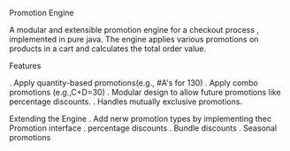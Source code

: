 Promotion Engine

A modular and extensible promotion engine for a checkout process , implemented in pure java.
The engine applies various promotions on products in a cart and calculates the total order value.


Features

. Apply quantity-based promotions(e.g., #A's for 130)
. Apply combo promotions (e.g.,C+D=30)
. Modular design to allow future promotions like percentage discounts.
. Handles mutually exclusive promotions.

Extending the Engine
. Add nerw promotion types by implementing thec Promotion interface
. percentage discounts 
. Bundle discounts
. Seasonal promotions


